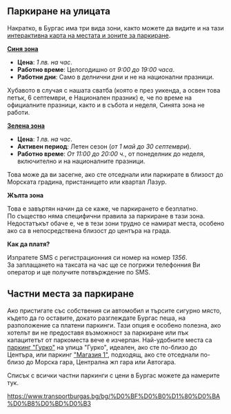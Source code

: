 ## Паркиране на улицата

Накратко, в Бургас има три вида зони, както можете да видите и на тази <a href="https://m.travelburgas.eu/bg/blue-zone" target="_blank">интерактивна карта на местата и зоните за паркиране</a>.

<a href="https://www.transportburgas.bg/en/burgas-blue-zone-rules" target="_blank">**Синя зона**</a>

- **Цена**: _1 лв. на час_.
- **Работно време**: Целогодишно от _9:00 до 19:00 часа_.
- **Работни дни**: Само в делнични дни и не на национални празници.

Хубавото в случая с нашата сватба (която е през уикенда, а освен това петък, 6 септември, е Национален празник) е, че по време на официалните празници, както и в събота и неделя, Синята зона не работи.

<a href="https://www.transportburgas.bg/en/%D0%BF%D1%80%D0%B0%D0%B2%D0%B8%D0%BB%D0%B0-%D0%B2-%D0%B7%D0%B5%D0%BB%D0%B5%D0%BD%D0%B0-%D0%B7%D0%BE%D0%BD%D0%B0-%D0%B3%D1%80%D0%B0%D0%B4-%D0%B1%D1%83%D1%80%D0%B3%D0%B0%D1%81" target="_blank">**Зелена зона**</a>

- **Цена**: _1 лв. на час_.
- **Активен период**: Летен сезон (_от 1 май до 30 септември_).
- **Работно време**: _От 11:00 до 20:00 ч._, от понеделник до неделя, включително и на националните празници.

Това може да ви засегне, ако сте отседнали или паркирате в близост до Морската градина, пристанището или квартал Лазур.

**Жълта зона**

Това е завъртян начин да се каже, че паркирането е безплатно.<br/>
По същество няма специфични правила за паркиране в тази зона. Недостатъкът обаче е, че в тези зони трудно се намират места, особено ако са в непосредствена близост до центъра на града.

**Как да платя?**

Изпратете SMS с регистрационния си номер на номер _1356_.<br/>За заплащането на таксата на час ще се погрижи телефонния Ви оператор и ще получите потвърждение по SMS.

## Частни места за паркиране

Ако пристигате със собствения си автомобил и търсите сигурно място, където да го оставите, докато разглеждате Бургас пеша, на разположение са платени паркинги. Тази опция е особено полезна, ако хотелът ви не предоставя възможност за паркиране или пък капацитетът от паркоместа вече е изчерпан.
Най-удобните места са <a href="https://www.gotoburgas.com/en/more/view/259" target="_blank">паркинг "Гурко"</a> на улица "Гурко", идеален, ако сте по-близо до Центъра, или паркинг <a href="https://maps.app.goo.gl/e8zex5bBRy9CWPMe7" target="_blank">"Магазия 1"</a>, подходящ, ако сте отседнали по-близо до Морска гара, Централна жп гара или Автогара.

Списък с всички частни паркинги с цени в Бургас можете да намерите тук.

https://www.transportburgas.bg/bg/%D0%BF%D0%B0%D1%80%D0%BA%D0%B8%D0%BD%D0%B3
